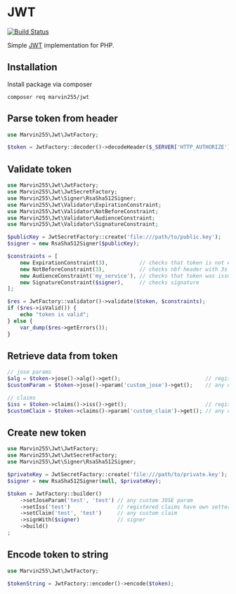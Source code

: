# JWT

[![Build Status](https://github.com/marvin255/jwt/workflows/marvin255_jwt/badge.svg)](https://github.com/marvin255/jwt/actions?query=workflow%3A%22marvin255_jwt%22)

Simple [JWT](https://tools.ietf.org/html/rfc7519) implementation for PHP.



## Installation

Install package via composer

```shell
composer req marvin255/jwt
```



## Parse token from header

```php
use Marvin255\Jwt\JwtFactory;

$token = JwtFactory::decoder()->decodeHeader($_SERVER['HTTP_AUTHORIZE']);
```



## Validate token

```php
use Marvin255\Jwt\JwtFactory;
use Marvin255\Jwt\JwtSecretFactory;
use Marvin255\Jwt\Signer\RsaSha512Signer;
use Marvin255\Jwt\Validator\ExpirationConstraint;
use Marvin255\Jwt\Validator\NotBeforeConstraint;
use Marvin255\Jwt\Validator\AudienceConstraint;
use Marvin255\Jwt\Validator\SignatureConstraint;

$publicKey = JwtSecretFactory::create('file:///path/to/public.key');
$signer = new RsaSha512Signer($publicKey);

$constraints = [
    new ExpirationConstraint(3),          // checks that token is not expired with 3s leeway
    new NotBeforeConstraint(3),           // checks nbf header with 3s leeway
    new AudienceConstraint('my_service'), // checks that token was issued for this service
    new SignatureConstraint($signer),     // checks signature
];

$res = JwtFactory::validator()->validate($token, $constraints);
if ($res->isValid()) {
    echo "token is valid";
} else {
    var_dump($res->getErrors());
}
```



## Retrieve data from token

```php
// jose params
$alg = $token->jose()->alg()->get();                           // registered JOSE params have own getters
$customParam = $token->jose()->param('custom_jose')->get();    // any custom JOSE param from the payload

// claims
$iss = $token->claims()->iss()->get();                         // registered claims have own getters
$customClaim = $token->claims()->param('custom_claim')->get(); // any custom claim from the payload
```



## Create new token

```php
use Marvin255\Jwt\JwtFactory;
use Marvin255\Jwt\JwtSecretFactory;
use Marvin255\Jwt\Signer\RsaSha512Signer;

$privateKey = JwtSecretFactory::create('file:///path/to/private.key');
$signer = new RsaSha512Signer(null, $privateKey);

$token = JwtFactory::builder()
    ->setJoseParam('test', 'test') // any custom JOSE param
    ->setIss('test')               // registered claims have own setters
    ->setClaim('test', 'test')     // any custom claim
    ->signWith($signer)            // signer
    ->build()
;
```



## Encode token to string

```php
use Marvin255\Jwt\JwtFactory;

$tokenString = JwtFactory::encoder()->encode($token);
```
